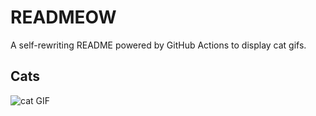 # READMEOW

A self-rewriting README powered by GitHub Actions to display cat gifs.

## Cats

![cat GIF](https://media3.giphy.com/media/6byDVsPwzrz9K/200.gif?cid=9acd02dalt7s7jy4u5dlz2ivbvvp4usmsq86w0bb0eebuifp&ep=v1_gifs_search&rid=200.gif&ct=g)
